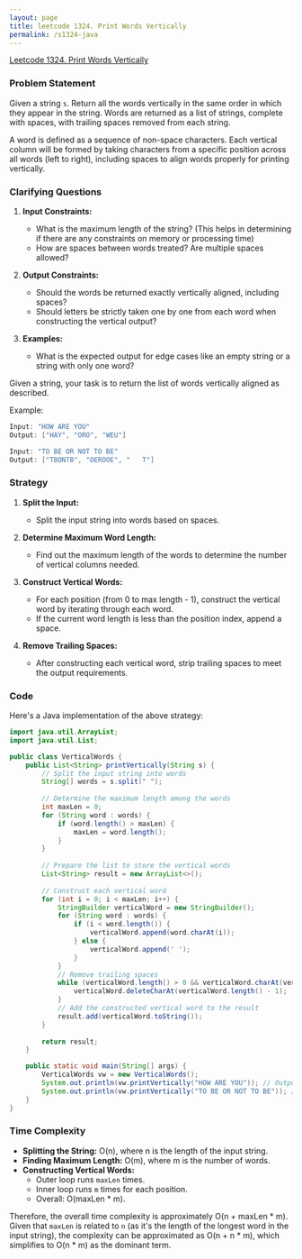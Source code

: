 ```yaml
---
layout: page
title: leetcode 1324. Print Words Vertically
permalink: /s1324-java
---
```

[Leetcode 1324. Print Words Vertically](https://algoadvance.github.io/algoadvance/l1324)
### Problem Statement

Given a string `s`. Return all the words vertically in the same order in which they appear in the string. Words are returned as a list of strings, complete with spaces, with trailing spaces removed from each string.

A word is defined as a sequence of non-space characters. Each vertical column will be formed by taking characters from a specific position across all words (left to right), including spaces to align words properly for printing vertically.

### Clarifying Questions

1. **Input Constraints:**
   - What is the maximum length of the string? (This helps in determining if there are any constraints on memory or processing time)
   - How are spaces between words treated? Are multiple spaces allowed?

2. **Output Constraints:**
   - Should the words be returned exactly vertically aligned, including spaces?
   - Should letters be strictly taken one by one from each word when constructing the vertical output?

3. **Examples:**
   - What is the expected output for edge cases like an empty string or a string with only one word?

Given a string, your task is to return the list of words vertically aligned as described.

Example:
```java
Input: "HOW ARE YOU"
Output: ["HAY", "ORO", "WEU"]

Input: "TO BE OR NOT TO BE"
Output: ["TBONTB", "OEROOE", "   T"]
```

### Strategy

1. **Split the Input:**
   - Split the input string into words based on spaces.

2. **Determine Maximum Word Length:**
   - Find out the maximum length of the words to determine the number of vertical columns needed.

3. **Construct Vertical Words:**
   - For each position (from 0 to max length - 1), construct the vertical word by iterating through each word.
   - If the current word length is less than the position index, append a space.

4. **Remove Trailing Spaces:**
   - After constructing each vertical word, strip trailing spaces to meet the output requirements.

### Code

Here's a Java implementation of the above strategy:

```java
import java.util.ArrayList;
import java.util.List;

public class VerticalWords {
    public List<String> printVertically(String s) {
        // Split the input string into words
        String[] words = s.split(" ");
        
        // Determine the maximum length among the words
        int maxLen = 0;
        for (String word : words) {
            if (word.length() > maxLen) {
                maxLen = word.length();
            }
        }
        
        // Prepare the list to store the vertical words
        List<String> result = new ArrayList<>();
        
        // Construct each vertical word
        for (int i = 0; i < maxLen; i++) {
            StringBuilder verticalWord = new StringBuilder();
            for (String word : words) {
                if (i < word.length()) {
                    verticalWord.append(word.charAt(i));
                } else {
                    verticalWord.append(' ');
                }
            }
            // Remove trailing spaces
            while (verticalWord.length() > 0 && verticalWord.charAt(verticalWord.length() - 1) == ' ') {
                verticalWord.deleteCharAt(verticalWord.length() - 1);
            }
            // Add the constructed vertical word to the result
            result.add(verticalWord.toString());
        }
        
        return result;
    }

    public static void main(String[] args) {
        VerticalWords vw = new VerticalWords();
        System.out.println(vw.printVertically("HOW ARE YOU")); // Output: ["HAY", "ORO", "WEU"]
        System.out.println(vw.printVertically("TO BE OR NOT TO BE")); // Output: ["TBONTB", "OEROOE", "   T"]
    }
}
```

### Time Complexity

- **Splitting the String:** O(n), where n is the length of the input string.
- **Finding Maximum Length:** O(m), where m is the number of words.
- **Constructing Vertical Words:** 
  - Outer loop runs `maxLen` times.
  - Inner loop runs `m` times for each position.
  - Overall: O(maxLen * m).

Therefore, the overall time complexity is approximately O(n + maxLen * m). Given that `maxLen` is related to `n` (as it's the length of the longest word in the input string), the complexity can be approximated as O(n + n * m), which simplifies to O(n * m) as the dominant term.